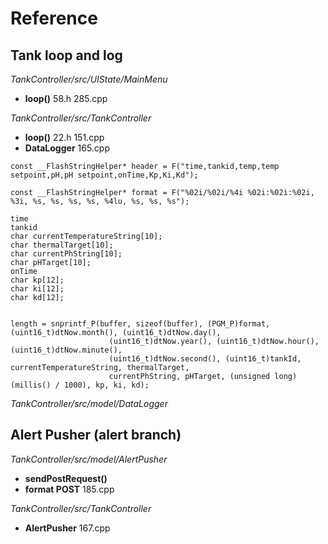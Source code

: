 # Reference

## Tank loop and log

*TankController/src/UIState/MainMenu*

- **loop()** 58.h 285.cpp

*TankController/src/TankController*

- **loop()** 22.h 151.cpp
- **DataLogger** 165.cpp

```text
const __FlashStringHelper* header = F("time,tankid,temp,temp setpoint,pH,pH setpoint,onTime,Kp,Ki,Kd");

const __FlashStringHelper* format = F("%02i/%02i/%4i %02i:%02i:%02i, %3i, %s, %s, %s, %s, %4lu, %s, %s, %s");

time
tankid
char currentTemperatureString[10];
char thermalTarget[10];
char currentPhString[10];
char pHTarget[10];
onTime
char kp[12];
char ki[12];
char kd[12];


length = snprintf_P(buffer, sizeof(buffer), (PGM_P)format, (uint16_t)dtNow.month(), (uint16_t)dtNow.day(),
                      (uint16_t)dtNow.year(), (uint16_t)dtNow.hour(), (uint16_t)dtNow.minute(),
                      (uint16_t)dtNow.second(), (uint16_t)tankId, currentTemperatureString, thermalTarget,
                      currentPhString, pHTarget, (unsigned long)(millis() / 1000), kp, ki, kd);
```

*TankController/src/model/DataLogger*

## Alert Pusher (alert branch)

*TankController/src/model/AlertPusher*

- **sendPostRequest()**
- **format POST** 185.cpp

*TankController/src/TankController*

- **AlertPusher** 167.cpp